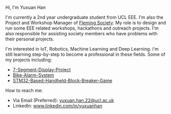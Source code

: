 Hi, I'm Yuxuan Han 

I'm currently a 2nd year undergraduate student from UCL EEE. I'm also the Project and Workshop Manager of [Fleming Society](https://github.com/Fleming-Society). My role is to design and run some EEE related workshops, hackathons and outreach projects. I'm also responsible for assisting society members who have problems with their personal projects.

I'm interested in IoT, Robotics, Machine Learning and Deep Learning. i'm still learning step-by-step to become a professional in these fields. Some of my projects including:
- [7-Segment-Display-Project](https://github.com/Fleming-Society/7-Segment-Display-Project)
- [Bike-Alarm-System](https://github.com/YuxuanHan0326/bike-alarm-system)
- [STM32-Based-Handheld-Block-Breaker-Game](https://github.com/YuxuanHan0326/stm32-block-breaker-game/blob/main/readme.md)

How to reach me:
- Via Email (Preferred): yuxuan.han.22@ucl.ac.uk
- LinkedIn: www.linkedin.com/in/yuxuanhan
<!---
YuxuanHan0326/YuxuanHan0326 is a ✨ special ✨ repository because its `README.md` (this file) appears on your GitHub profile.
You can click the Preview link to take a look at your changes.
--->
